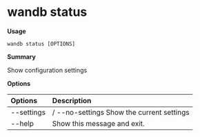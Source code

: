 # wandb status

**Usage**

`wandb status [OPTIONS]`

**Summary**

Show configuration settings

**Options**

| **Options** | **Description** |
| :--- | :--- |
| --settings | / --no-settings  Show the current settings |
| --help | Show this message and exit. |

